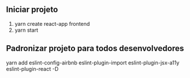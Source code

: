 ## Iniciar projeto

1. yarn create react-app frontend
2. yarn start

## Padronizar projeto para todos desenvolvedores

yarn add eslint-config-airbnb eslint-plugin-import eslint-plugin-jsx-a11y eslint-plugin-react -D
